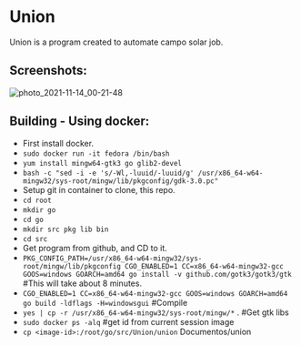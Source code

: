 # Union
Union is a program created to automate campo solar job.

## Screenshots:
![photo_2021-11-14_00-21-48](https://user-images.githubusercontent.com/69154350/141662907-bb48e4ac-97af-413c-95bc-be8845505550.jpg)


## Building - Using docker:
* First install docker.
* ```sudo docker run -it fedora /bin/bash```
* `yum install mingw64-gtk3 go glib2-devel`
* `bash -c "sed -i -e 's/-Wl,-luuid/-luuid/g' /usr/x86_64-w64-mingw32/sys-root/mingw/lib/pkgconfig/gdk-3.0.pc"`
* Setup git in container to clone, this repo.
* `cd root`
* `mkdir go`
* `cd go`
* `mkdir src pkg lib bin`
* `cd src`
* Get program from github, and CD to it.
* `PKG_CONFIG_PATH=/usr/x86_64-w64-mingw32/sys-root/mingw/lib/pkgconfig CGO_ENABLED=1 CC=x86_64-w64-mingw32-gcc GOOS=windows GOARCH=amd64 go install -v github.com/gotk3/gotk3/gtk` #This will take about 8 minutes. 
* `CGO_ENABLED=1 CC=x86_64-w64-mingw32-gcc GOOS=windows GOARCH=amd64 go build -ldflags -H=windowsgui` #Compile
* `yes | cp -r /usr/x86_64-w64-mingw32/sys-root/mingw/*` . #Get gtk libs
* `sudo docker ps -alq` #get id from current session image
* `cp <image-id>:/root/go/src/Union/union` Documentos/union



